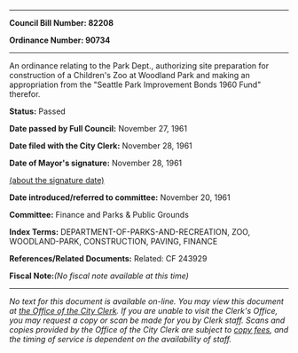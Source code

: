 

********

**Council Bill Number: 82208**
   
**Ordinance Number: 90734**
********

 An ordinance relating to the Park Dept., authorizing site preparation for construction of a Children's Zoo at Woodland Park and making an appropriation from the "Seattle Park Improvement Bonds 1960 Fund" therefor.

**Status:** Passed
   
**Date passed by Full Council:** November 27, 1961
   
**Date filed with the City Clerk:** November 28, 1961
   
**Date of Mayor's signature:** November 28, 1961
   
[(about the signature date)](/~public/approvaldate.htm)
   
   
   
**Date introduced/referred to committee:** November 20, 1961
   
**Committee:** Finance and Parks & Public Grounds
   
   
**Index Terms:** DEPARTMENT-OF-PARKS-AND-RECREATION, ZOO, WOODLAND-PARK, CONSTRUCTION, PAVING, FINANCE

**References/Related Documents:** Related: CF 243929

**Fiscal Note:**_(No fiscal note available at this time)_
********

_No text for this document is available on-line. You may view this document at [the Office of the City Clerk](http://www.seattle.gov/leg/clerk/contactUs.htm). If you are unable to visit the Clerk's Office, you may request a copy or scan be made for you by Clerk staff. Scans and copies provided by the Office of the City Clerk are subject to [copy fees](http://clerk.seattle.gov/~public/clerkfees.htm), and the timing of service is dependent on the availability of staff._

